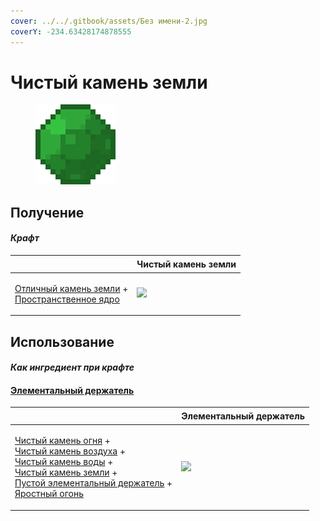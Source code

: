 ```yaml
---
cover: ../../.gitbook/assets/Без имени-2.jpg
coverY: -234.63428174878555
---
```


# Чистый камень земли

<figure><img src="../../.gitbook/assets/pristine_earth_gem_128.png" alt=""><figcaption></figcaption></figure>

## Получение

#### _Крафт_

| ㅤ                                                                                                                       |  Чистый камень земли                                |
| ----------------------------------------------------------------------------------------------------------------------- | --------------------------------------------------- |
| <p><a href="fine_earth_gem.md">Отличный камень земли</a> +<br><a href="spawner_seeker.md">Пространственное ядро</a></p> | ![](../../.gitbook/assets/pristine\_earth\_gem.png) |

## Использование

#### _Как ингредиент при крафте_

#### [Элементальный держатель](pure_element_holder.md)

| ㅤ                                                                                                                                                                                                                                                                                                                                                                               |  Элементальный держатель                             |
| ------------------------------------------------------------------------------------------------------------------------------------------------------------------------------------------------------------------------------------------------------------------------------------------------------------------------------------------------------------------------------- | ---------------------------------------------------- |
| <p><a href="pristine_fire_gem.md">Чистый камень огня</a> +<br><a href="pristine_air_gem.md">Чистый камень воздуха</a> +<br><a href="pristine_water_gem.md">Чистый камень воды</a> +<br><a href="pristine_earth_gem.md">Чистый камень земли</a> +<br><a href="pure_element_holder_core.md">Пустой элементальный держатель</a> +<br><a href="fury_fire.md">Яростный огонь</a></p> | ![](../../.gitbook/assets/pure\_element\_holder.png) |

